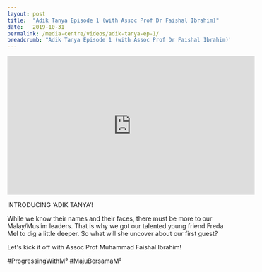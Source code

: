 ```yaml
---
layout: post
title:  "Adik Tanya Episode 1 (with Assoc Prof Dr Faishal Ibrahim)"
date:   2019-10-31
permalink: /media-centre/videos/adik-tanya-ep-1/
breadcrumb: "Adik Tanya Episode 1 (with Assoc Prof Dr Faishal Ibrahim)"
---
```


<div class="bp-youtube">
<iframe width="560" height="315" src="https://www.youtube.com/embed/TCHefvTXvQk" frameborder="0" allow="accelerometer; autoplay; encrypted-media; gyroscope; picture-in-picture" allowfullscreen></iframe>

</div>

INTRODUCING ‘ADIK TANYA’!

While we know their names and their faces, there must be more to our Malay/Muslim leaders. That is why we got our talented young friend Freda Mel to dig a little deeper. So what will she uncover about our first guest?

Let's kick it off with Assoc Prof Muhammad Faishal Ibrahim!

#ProgressingWithM³ #MajuBersamaM³
